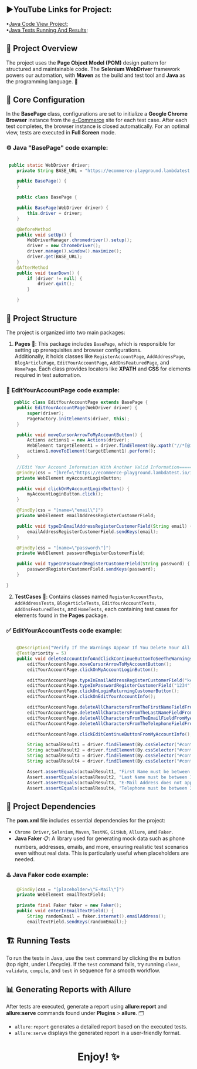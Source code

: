 ## ▶️YouTube Links for Project:

•[Java Code View Project](https://youtu.be/sjaOoUjgtrQ);<br>
•[Java Tests Running And Results](https://youtu.be/I1rXYuoQg3k);

## 🧪 Project Overview

The project uses the **Page Object Model (POM)** design pattern for structured and maintainable code. The **Selenium WebDriver** framework powers our automation, with **Maven** as the build and test tool and **Java** as the programming language. 🚀

## 🔧 Core Configuration

 In the **BasePage** class, configurations are set to initialize a **Google Chrome Browser** instance from the [e-Commerce](https://ecommerce-playground.lambdatest.io/index.php?route=common/home) site for each test case. After each test completes, the browser instance is closed automatically. For an optimal view, tests are executed in **Full Screen** mode.

### ⚙️ Java "BasePage" code example:
```java

 public static WebDriver driver;
    private String BASE_URL = "https://ecommerce-playground.lambdatest.io/index.php?route=common/home";

    public BasePage() {
    }

    public class BasePage {

    public BasePage(WebDriver driver) {
        this.driver = driver;
    }

    @BeforeMethod
    public void setUp() {
        WebDriverManager.chromedriver().setup();
        driver = new ChromeDriver();
        driver.manage().window().maximize();
        driver.get(BASE_URL);
    }
    @AfterMethod
    public void tearDown() {
        if (driver != null) {
            driver.quit();
        }

    }
```

## 📂 Project Structure

The project is organized into two main packages:

1. **Pages** 📄: This package includes `BasePage`, which is responsible for setting up prerequisites and browser configurations. <br>
   Additionally, it holds classes like `RegisterAccountPage`, `AddAddressPage`, `BlogArticlePage`, `EditYourAccountPage`, `AddOnsFeaturedPage`, and `HomePage`. Each class provides locators like **XPATH** and **CSS** for elements required in test automation.

### 📑 EditYourAccountPage code example:
```java
   public class EditYourAccountPage extends BasePage {
    public EditYourAccountPage(WebDriver driver) {
        super(driver);
        PageFactory.initElements(driver, this);
    }

    public void moveCursorArrowToMyAccountButton() {
        Actions actions1 = new Actions(driver);
        WebElement targetElement1 = driver.findElement(By.xpath("//*[@id='widget-navbar-217834']/ul/li[6]/a/div/span"));
        actions1.moveToElement(targetElement1).perform();
    }

    //Edit Your Account Information With Another Valid Information=======================================================
    @FindBy(css = "[href=\"https://ecommerce-playground.lambdatest.io/index.php?route=account/login\"]")
    private WebElement myAccountLoginButton;

    public void clickOnMyAccountLoginButton() {
        myAccountLoginButton.click();
    }

    @FindBy(css = "[name=\"email\"]")
    private WebElement emailAddressRegisterCustomerField;

    public void typeInEmailAddressRegisterCustomerField(String email) {
        emailAddressRegisterCustomerField.sendKeys(email);
    }

    @FindBy(css = "[name=\"password\"]")
    private WebElement passwordRegisterCustomerField;

    public void typeInPasswordRegisterCustomerField(String password) {
        passwordRegisterCustomerField.sendKeys(password);
    }

}
```
2. **TestCases** 🧩: Contains classes named `RegisterAccountTests`, `AddAddressTests`, `BlogArticleTests`, `EditYourAccountTests`, `AddOnsFeaturedTests`, and `HomeTests`, each containing test cases for elements found in the **Pages** package.

 ### ✅ EditYourAccountTests code example:
```java

    @Description("Verify If The Warnings Appear If You Delete Your All Information Account")
    @Test(priority = 5)
    public void deleteAccountInfoAndClickContinueButtonToSeeTheWarnings() {
        editYourAccountPage.moveCursorArrowToMyAccountButton();
        editYourAccountPage.clickOnMyAccountLoginButton();

        editYourAccountPage.typeInEmailAddressRegisterCustomerField("keith.volkman@yahoo.com"); //Change The E-mail If The Test Fails With The Changed One
        editYourAccountPage.typeInPasswordRegisterCustomerField("1234"); //Change The Password If The Test Fails With The Changed One
        editYourAccountPage.clickOnLoginReturningCustomerButton();
        editYourAccountPage.clickOnEditYourAccountInfo();

        editYourAccountPage.deleteAllCharactersFromTheFirstNameFieldFromMyAccountInfo();
        editYourAccountPage.deleteAllCharactersFromTheLastNameFieldFromMyAccountInfo();
        editYourAccountPage.deleteAllCharactersFromTheEmailFieldFromMyAccountInfo();
        editYourAccountPage.deleteAllCharactersFromTheTelephoneFieldFromMyAccountInfo();

        editYourAccountPage.clickEditContinueButtonFromMyAccountInfo();

        String actualResult1 = driver.findElement(By.cssSelector("#content > form > fieldset > div:nth-child(2) > div > div")).getText();
        String actualResult2 = driver.findElement(By.cssSelector("#content > form > fieldset > div:nth-child(3) > div > div")).getText();
        String actualResult3 = driver.findElement(By.cssSelector("#content > form > fieldset > div:nth-child(4) > div > div")).getText();
        String actualResult4 = driver.findElement(By.cssSelector("#content > form > fieldset > div:nth-child(5) > div > div")).getText();

        Assert.assertEquals(actualResult1, "First Name must be between 1 and 32 characters!");
        Assert.assertEquals(actualResult2, "Last Name must be between 1 and 32 characters!");
        Assert.assertEquals(actualResult3, "E-Mail Address does not appear to be valid!");
        Assert.assertEquals(actualResult4, "Telephone must be between 3 and 32 characters!");
```
   
## 🧰 Project Dependencies

The **pom.xml** file includes essential dependencies for the project:

- `Chrome Driver`, `Selenium`, `Maven`, `TestNG`, `GitHub`, `Allure`, and `Faker`.  
- **Java Faker** 📋: A library used for generating mock data such as phone numbers, addresses, emails, and more, ensuring realistic test scenarios even without real data. This is particularly useful when placeholders are needed.

### ♨️ Java Faker code example:

```java
    @FindBy(css = "[placeholder=\"E-Mail\"]")
    private WebElement emailTextField;

    private final Faker faker = new Faker();
    public void enterInEmailTextField() {
        String randomEmail = faker.internet().emailAddress();
        emailTextField.sendKeys(randomEmail);}
```

## 🏗️ Running Tests

To run the tests in Java, use the `test` command by clicking the **m** button (top right, under Lifecycle). If the `test` command fails, try running `clean`, `validate`, `compile`, and `test` in sequence for a smooth workflow. 

## 📊 Generating Reports with Allure

After tests are executed, generate a report using **allure:report** and **allure:serve** commands found under **Plugins** > **allure**. 🗂️

- `allure:report` generates a detailed report based on the executed tests.
- `allure:serve` displays the generated report in a user-friendly format. 

<h1 align="center">Enjoy! ✨
